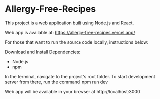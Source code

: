 # Allergy-Free-Recipes
This project is a web application built using Node.js and React.

Web app is available at: https://allergy-free-recipes.vercel.app/

For those that want to run the source code locally, instructions below:

Download and Install Dependencies:
- Node.js
- npm

In the terminal, navigate to the project's root folder.
To start development server from there, run the command: npm run dev

Web app will be available in your browser at http://localhost:3000
